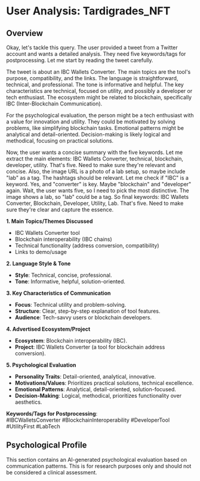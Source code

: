 # User Analysis: Tardigrades_NFT

## Overview

<think>
Okay, let's tackle this query. The user provided a tweet from a Twitter account and wants a detailed analysis. They need five keywords/tags for postprocessing. Let me start by reading the tweet carefully.

The tweet is about an IBC Wallets Converter. The main topics are the tool's purpose, compatibility, and the links. The language is straightforward, technical, and professional. The tone is informative and helpful. The key characteristics are technical, focused on utility, and possibly a developer or tech enthusiast. The ecosystem might be related to blockchain, specifically IBC (Inter-Blockchain Communication). 

For the psychological evaluation, the person might be a tech enthusiast with a value for innovation and utility. They could be motivated by solving problems, like simplifying blockchain tasks. Emotional patterns might be analytical and detail-oriented. Decision-making is likely logical and methodical, focusing on practical solutions.

Now, the user wants a concise summary with the five keywords. Let me extract the main elements: IBC Wallets Converter, technical, blockchain, developer, utility. That's five. Need to make sure they're relevant and concise. Also, the image URL is a photo of a lab setup, so maybe include "lab" as a tag. The hashtags should be relevant. Let me check if "IBC" is a keyword. Yes, and "converter" is key. Maybe "blockchain" and "developer" again. Wait, the user wants five, so I need to pick the most distinctive. The image shows a lab, so "lab" could be a tag. So final keywords: IBC Wallets Converter, Blockchain, Developer, Utility, Lab. That's five. Need to make sure they're clear and capture the essence.
</think>

**1. Main Topics/Themes Discussed**  
- IBC Wallets Converter tool  
- Blockchain interoperability (IBC chains)  
- Technical functionality (address conversion, compatibility)  
- Links to demo/usage  

**2. Language Style & Tone**  
- **Style**: Technical, concise, professional.  
- **Tone**: Informative, helpful, solution-oriented.  

**3. Key Characteristics of Communication**  
- **Focus**: Technical utility and problem-solving.  
- **Structure**: Clear, step-by-step explanation of tool features.  
- **Audience**: Tech-savvy users or blockchain developers.  

**4. Advertised Ecosystem/Project**  
- **Ecosystem**: Blockchain interoperability (IBC).  
- **Project**: IBC Wallets Converter (a tool for blockchain address conversion).  

**5. Psychological Evaluation**  
- **Personality Traits**: Detail-oriented, analytical, innovative.  
- **Motivations/Values**: Prioritizes practical solutions, technical excellence.  
- **Emotional Patterns**: Analytical, detail-oriented, solution-focused.  
- **Decision-Making**: Logical, methodical, prioritizes functionality over aesthetics.  

**Keywords/Tags for Postprocessing**:  
#IBCWalletsConverter #BlockchainInteroperability #DeveloperTool #UtilityFirst #LabTech

## Psychological Profile

This section contains an AI-generated psychological evaluation based on communication patterns. This is for research purposes only and should not be considered a clinical assessment.